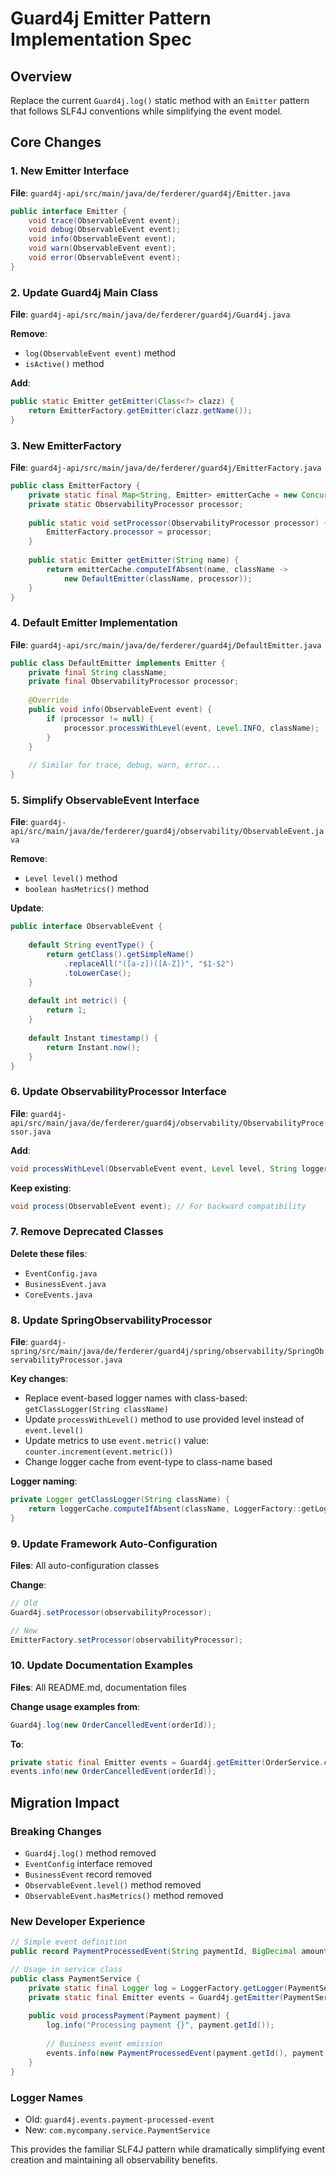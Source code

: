 # Guard4j Emitter Pattern Implementation Spec

## Overview
Replace the current `Guard4j.log()` static method with an `Emitter` pattern that follows SLF4J conventions while simplifying the event model.

## Core Changes

### 1. New Emitter Interface
**File**: `guard4j-api/src/main/java/de/ferderer/guard4j/Emitter.java`

```java
public interface Emitter {
    void trace(ObservableEvent event);
    void debug(ObservableEvent event);
    void info(ObservableEvent event);
    void warn(ObservableEvent event);
    void error(ObservableEvent event);
}
```

### 2. Update Guard4j Main Class
**File**: `guard4j-api/src/main/java/de/ferderer/guard4j/Guard4j.java`

**Remove**:
- `log(ObservableEvent event)` method
- `isActive()` method

**Add**:
```java
public static Emitter getEmitter(Class<?> clazz) {
    return EmitterFactory.getEmitter(clazz.getName());
}
```

### 3. New EmitterFactory
**File**: `guard4j-api/src/main/java/de/ferderer/guard4j/EmitterFactory.java`

```java
public class EmitterFactory {
    private static final Map<String, Emitter> emitterCache = new ConcurrentHashMap<>();
    private static ObservabilityProcessor processor;
    
    public static void setProcessor(ObservabilityProcessor processor) {
        EmitterFactory.processor = processor;
    }
    
    public static Emitter getEmitter(String name) {
        return emitterCache.computeIfAbsent(name, className -> 
            new DefaultEmitter(className, processor));
    }
}
```

### 4. Default Emitter Implementation
**File**: `guard4j-api/src/main/java/de/ferderer/guard4j/DefaultEmitter.java`

```java
public class DefaultEmitter implements Emitter {
    private final String className;
    private final ObservabilityProcessor processor;
    
    @Override
    public void info(ObservableEvent event) {
        if (processor != null) {
            processor.processWithLevel(event, Level.INFO, className);
        }
    }
    
    // Similar for trace, debug, warn, error...
}
```

### 5. Simplify ObservableEvent Interface
**File**: `guard4j-api/src/main/java/de/ferderer/guard4j/observability/ObservableEvent.java`

**Remove**:
- `Level level()` method
- `boolean hasMetrics()` method

**Update**:
```java
public interface ObservableEvent {
    
    default String eventType() {
        return getClass().getSimpleName()
            .replaceAll("([a-z])([A-Z])", "$1-$2")
            .toLowerCase();
    }
    
    default int metric() {
        return 1;
    }
    
    default Instant timestamp() {
        return Instant.now();
    }
}
```

### 6. Update ObservabilityProcessor Interface
**File**: `guard4j-api/src/main/java/de/ferderer/guard4j/observability/ObservabilityProcessor.java`

**Add**:
```java
void processWithLevel(ObservableEvent event, Level level, String loggerName);
```

**Keep existing**:
```java
void process(ObservableEvent event); // For backward compatibility
```

### 7. Remove Deprecated Classes
**Delete these files**:
- `EventConfig.java`
- `BusinessEvent.java` 
- `CoreEvents.java`

### 8. Update SpringObservabilityProcessor
**File**: `guard4j-spring/src/main/java/de/ferderer/guard4j/spring/observability/SpringObservabilityProcessor.java`

**Key changes**:
- Replace event-based logger names with class-based: `getClassLogger(String className)`
- Update `processWithLevel()` method to use provided level instead of `event.level()`
- Update metrics to use `event.metric()` value: `counter.increment(event.metric())`
- Change logger cache from event-type to class-name based

**Logger naming**:
```java
private Logger getClassLogger(String className) {
    return loggerCache.computeIfAbsent(className, LoggerFactory::getLogger);
}
```

### 9. Update Framework Auto-Configuration
**Files**: All auto-configuration classes

**Change**:
```java
// Old
Guard4j.setProcessor(observabilityProcessor);

// New  
EmitterFactory.setProcessor(observabilityProcessor);
```

### 10. Update Documentation Examples
**Files**: All README.md, documentation files

**Change usage examples from**:
```java
Guard4j.log(new OrderCancelledEvent(orderId));
```

**To**:
```java
private static final Emitter events = Guard4j.getEmitter(OrderService.class);
events.info(new OrderCancelledEvent(orderId));
```

## Migration Impact

### Breaking Changes
- `Guard4j.log()` method removed
- `EventConfig` interface removed  
- `BusinessEvent` record removed
- `ObservableEvent.level()` method removed
- `ObservableEvent.hasMetrics()` method removed

### New Developer Experience
```java
// Simple event definition
public record PaymentProcessedEvent(String paymentId, BigDecimal amount) implements ObservableEvent {}

// Usage in service class
public class PaymentService {
    private static final Logger log = LoggerFactory.getLogger(PaymentService.class);
    private static final Emitter events = Guard4j.getEmitter(PaymentService.class);
    
    public void processPayment(Payment payment) {
        log.info("Processing payment {}", payment.getId());
        
        // Business event emission
        events.info(new PaymentProcessedEvent(payment.getId(), payment.getAmount()));
    }
}
```

### Logger Names
- Old: `guard4j.events.payment-processed-event`
- New: `com.mycompany.service.PaymentService`

This provides the familiar SLF4J pattern while dramatically simplifying event creation and maintaining all observability benefits.